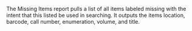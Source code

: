 The Missing Items report pulls a list of all items labeled missing with the intent that this listed be used in searching.  It outputs the items location, barcode, call number, enumeration, volume, and title.  
